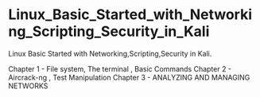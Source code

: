 # Linux_Basic_Started_with_Networking_Scripting_Security_in_Kali
Linux Basic Started with Networking,Scripting,Security in Kali.

Chapter 1 - File system, The terminal , Basic Commands 
Chapter 2 - Aircrack-ng , Test Manipulation
Chapter 3 - ANALYZING AND MANAGING NETWORKS
